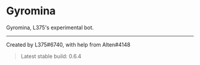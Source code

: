 # Gyromina

Gyromina, L375's experimental bot.

***

Created by L375#6740, with help from Alten#4148

> Latest stable build: 0.6.4
